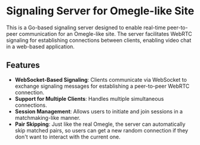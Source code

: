 # Signaling Server for Omegle-like Site

This is a Go-based signaling server designed to enable real-time peer-to-peer communication for an Omegle-like site. The server facilitates WebRTC signaling for establishing connections between clients, enabling video chat in a web-based application.

## Features
- **WebSocket-Based Signaling**: Clients communicate via WebSocket to exchange signaling messages for establishing a peer-to-peer WebRTC connection.
- **Support for Multiple Clients**: Handles multiple simultaneous connections.
- **Session Management**: Allows users to initiate and join sessions in a matchmaking-like manner.
- **Pair Skipping**: Just like the real Omegle, the server can automatically skip matched pairs, so users can get a new random connection if they don't want to interact with the current one.
